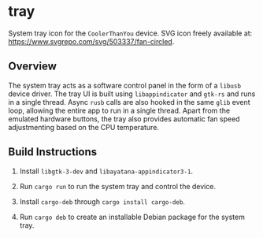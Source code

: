# tray

System tray icon for the `CoolerThanYou` device. SVG icon freely available at: https://www.svgrepo.com/svg/503337/fan-circled.

## Overview

The system tray acts as a software control panel in the form of a `libusb` device driver. The tray UI is built using `libappindicator` and `gtk-rs` and runs in a single thread. Async `rusb` calls are also hooked in the same `glib` event loop, allowing the entire app to run in a single thread. Apart from the emulated hardware buttons, the tray also provides automatic fan speed adjustmenting based on the CPU temperature.

## Build Instructions

1. Install `libgtk-3-dev` and `libayatana-appindicator3-1`.

2. Run `cargo run` to run the system tray and control the device.

3. Install `cargo-deb` through `cargo install cargo-deb`.

4. Run `cargo deb` to create an installable Debian package for the system tray.
